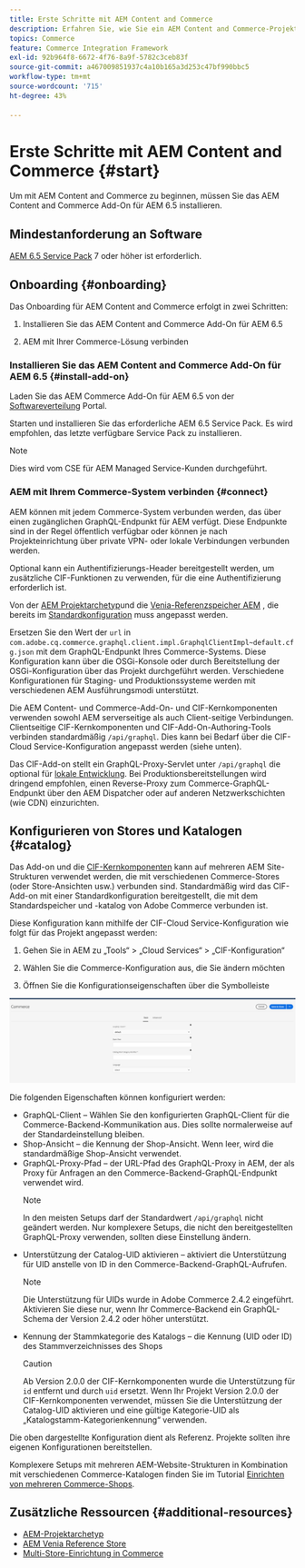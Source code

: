 ```yaml
---
title: Erste Schritte mit AEM Content and Commerce
description: Erfahren Sie, wie Sie ein AEM Content and Commerce-Projekt bereitstellen.
topics: Commerce
feature: Commerce Integration Framework
exl-id: 92b964f8-6672-4f76-8a9f-5782c3ceb83f
source-git-commit: a467009851937c4a10b165a3d253c47bf990bbc5
workflow-type: tm+mt
source-wordcount: '715'
ht-degree: 43%

---
```


# Erste Schritte mit AEM Content and Commerce {#start}

Um mit AEM Content and Commerce zu beginnen, müssen Sie das AEM Content and Commerce Add-On für AEM 6.5 installieren.

## Mindestanforderung an Software

[AEM 6.5 Service Pack](https://experience.adobe.com/#/downloads/content/software-distribution/en/aem.html) 7 oder höher ist erforderlich.

## Onboarding {#onboarding}

Das Onboarding für AEM Content and Commerce erfolgt in zwei Schritten:

1. Installieren Sie das AEM Content and Commerce Add-On für AEM 6.5

2. AEM mit Ihrer Commerce-Lösung verbinden

### Installieren Sie das AEM Content and Commerce Add-On für AEM 6.5 {#install-add-on}

Laden Sie das AEM Commerce Add-On für AEM 6.5 von der [Softwareverteilung](https://experience.adobe.com/#/downloads/content/software-distribution/en/aem.html) Portal.

Starten und installieren Sie das erforderliche AEM 6.5 Service Pack. Es wird empfohlen, das letzte verfügbare Service Pack zu installieren.

>[!NOTE]
>
>Dies wird vom CSE für AEM Managed Service-Kunden durchgeführt.

### AEM mit Ihrem Commerce-System verbinden {#connect}

AEM können mit jedem Commerce-System verbunden werden, das über einen zugänglichen GraphQL-Endpunkt für AEM verfügt. Diese Endpunkte sind in der Regel öffentlich verfügbar oder können je nach Projekteinrichtung über private VPN- oder lokale Verbindungen verbunden werden.

Optional kann ein Authentifizierungs-Header bereitgestellt werden, um zusätzliche CIF-Funktionen zu verwenden, für die eine Authentifizierung erforderlich ist.

Von der [AEM Projektarchetyp](https://github.com/adobe/aem-project-archetype)und die [Venia-Referenzspeicher AEM](https://github.com/adobe/aem-cif-guides-venia) , die bereits im [Standardkonfiguration](https://github.com/adobe/aem-cif-guides-venia/blob/main/ui.config/src/main/content/jcr_root/apps/venia/osgiconfig/config/com.adobe.cq.commerce.graphql.client.impl.GraphqlClientImpl~default.cfg.json) muss angepasst werden.

Ersetzen Sie den Wert der `url` in `com.adobe.cq.commerce.graphql.client.impl.GraphqlClientImpl~default.cfg.json` mit dem GraphQL-Endpunkt Ihres Commerce-Systems. Diese Konfiguration kann über die OSGi-Konsole oder durch Bereitstellung der OSGi-Konfiguration über das Projekt durchgeführt werden. Verschiedene Konfigurationen für Staging- und Produktionssysteme werden mit verschiedenen AEM Ausführungsmodi unterstützt.

Die AEM Content- und Commerce-Add-On- und CIF-Kernkomponenten verwenden sowohl AEM serverseitige als auch Client-seitige Verbindungen. Clientseitige CIF-Kernkomponenten und CIF-Add-On-Authoring-Tools verbinden standardmäßig `/api/graphql`. Dies kann bei Bedarf über die CIF-Cloud Service-Konfiguration angepasst werden (siehe unten).

Das CIF-Add-on stellt ein GraphQL-Proxy-Servlet unter `/api/graphql` die optional für [lokale Entwicklung](develop.md). Bei Produktionsbereitstellungen wird dringend empfohlen, einen Reverse-Proxy zum Commerce-GraphQL-Endpunkt über den AEM Dispatcher oder auf anderen Netzwerkschichten (wie CDN) einzurichten.

## Konfigurieren von Stores und Katalogen {#catalog}

Das Add-on und die [CIF-Kernkomponenten](https://github.com/adobe/aem-core-cif-components) kann auf mehreren AEM Site-Strukturen verwendet werden, die mit verschiedenen Commerce-Stores (oder Store-Ansichten usw.) verbunden sind. Standardmäßig wird das CIF-Add-on mit einer Standardkonfiguration bereitgestellt, die mit dem Standardspeicher und -katalog von Adobe Commerce verbunden ist.

Diese Konfiguration kann mithilfe der CIF-Cloud Service-Konfiguration wie folgt für das Projekt angepasst werden:

1. Gehen Sie in AEM zu „Tools“ > „Cloud Services“ > „CIF-Konfiguration“

2. Wählen Sie die Commerce-Konfiguration aus, die Sie ändern möchten

3. Öffnen Sie die Konfigurationseigenschaften über die Symbolleiste

![CIF-Cloud Services-Konfiguration](/help/commerce/cif/assets/cif-cloud-service-config.png)

Die folgenden Eigenschaften können konfiguriert werden:

- GraphQL-Client – Wählen Sie den konfigurierten GraphQL-Client für die Commerce-Backend-Kommunikation aus. Dies sollte normalerweise auf der Standardeinstellung bleiben.
- Shop-Ansicht – die Kennung der Shop-Ansicht. Wenn leer, wird die standardmäßige Shop-Ansicht verwendet.
- GraphQL-Proxy-Pfad – der URL-Pfad des GraphQL-Proxy in AEM, der als Proxy für Anfragen an den Commerce-Backend-GraphQL-Endpunkt verwendet wird.
   >[!NOTE]
   >
   > In den meisten Setups darf der Standardwert `/api/graphql` nicht geändert werden. Nur komplexere Setups, die nicht den bereitgestellten GraphQL-Proxy verwenden, sollten diese Einstellung ändern.
- Unterstützung der Catalog-UID aktivieren – aktiviert die Unterstützung für UID anstelle von ID in den Commerce-Backend-GraphQL-Aufrufen.
   >[!NOTE]
   >
   > Die Unterstützung für UIDs wurde in Adobe Commerce 2.4.2 eingeführt. Aktivieren Sie diese nur, wenn Ihr Commerce-Backend ein GraphQL-Schema der Version 2.4.2 oder höher unterstützt.
- Kennung der Stammkategorie des Katalogs – die Kennung (UID oder ID) des Stammverzeichnisses des Shops
   >[!CAUTION]
   >
   > Ab Version 2.0.0 der CIF-Kernkomponenten wurde die Unterstützung für `id` entfernt und durch `uid` ersetzt. Wenn Ihr Projekt Version 2.0.0 der CIF-Kernkomponenten verwendet, müssen Sie die Unterstützung der Catalog-UID aktivieren und eine gültige Kategorie-UID als „Katalogstamm-Kategorienkennung“ verwenden.

Die oben dargestellte Konfiguration dient als Referenz. Projekte sollten ihre eigenen Konfigurationen bereitstellen.

Komplexere Setups mit mehreren AEM-Website-Strukturen in Kombination mit verschiedenen Commerce-Katalogen finden Sie im Tutorial [Einrichten von mehreren Commerce-Shops](configuring/multi-store-setup.md).

## Zusätzliche Ressourcen {#additional-resources}

- [AEM-Projektarchetyp](https://github.com/adobe/aem-project-archetype)
- [AEM Venia Reference Store](https://github.com/adobe/aem-cif-guides-venia)
- [Multi-Store-Einrichtung in Commerce](configuring/multi-store-setup.md)
